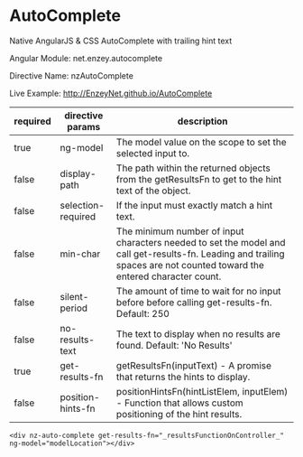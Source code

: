 AutoComplete
============

Native AngularJS &amp; CSS AutoComplete with trailing hint text

Angular Module: net.enzey.autocomplete

Directive Name: nzAutoComplete

Live Example: http://EnzeyNet.github.io/AutoComplete

| required | directive params | description |
| ------------- | ------------- | ------------- |
| true | ng-model | The model value on the scope to set the selected input to.  |
| false | display-path | The path within the returned objects from the getResultsFn to get to the hint text of the object. |
| false | selection-required | If the input must exactly match a hint text. |
| false | min-char | The minimum number of input characters needed to set the model and call get-results-fn. Leading and trailing spaces are not counted toward the entered character count. |
| false | silent-period | The amount of time to wait for no input before before calling get-results-fn. Default: 250 |
| false | no-results-text | The text to display when no results are found. Default: 'No Results' |
| true | get-results-fn | getResultsFn(inputText) - A promise that returns the hints to display. |
| false | position-hints-fn | positionHintsFn(hintListElem, inputElem) - Function that allows custom positioning of the hint results.  |


```
<div nz-auto-complete get-results-fn="_resultsFunctionOnController_" ng-model="modelLocation"></div>
```

